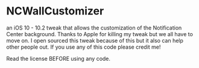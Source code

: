 # NCWallCustomizer
an iOS 10 - 10.2 tweak that allows the customization of the Notification Center background.
Thanks to Apple for killing my tweak but we all have to move on. 
I open sourced this tweak because of this but it also can help other people out.
If you use any of this code please credit me!

Read the license BEFORE using any code.
